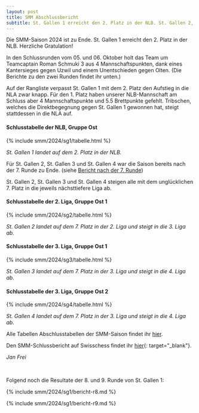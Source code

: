 ```yaml
---
layout: post
title: SMM Abschlussbericht
subtitle: St. Gallen 1 erreicht den 2. Platz in der NLB. St. Gallen 2, St. Gallen 3 und St. Gallen 4 steigen ab.
---
```


Die SMM-Saison 2024 ist zu Ende. St. Gallen 1 erreicht den 2. Platz in der NLB. Herzliche Gratulation!

In den Schlussrunden vom 05. und 06.
Oktober holt das Team um Teamcaptain Roman Schmuki 3 aus
4 Mannschaftspunkten, dank eines Kantersieges gegen Uzwil und einem Unentschieden gegen Olten. (Die Berichte zu den zwei
Runden findet ihr unten.)

Auf der Rangliste verpasst St. Gallen 1 mit dem 2. Platz den Aufstieg in die NLA zwar knapp.
Für den 1. Platz haben unserer NLB-Mannschaft am Schluss aber 4 Mannschaftspunkte und 5.5 Brettpunkte gefehlt.
Tribschen, welches die Direktbegegnung gegen St. Gallen 1 gewonnen hat, steigt stattdessen in die NLA auf.

#### Schlusstabelle der NLB, Gruppe Ost

{% include smm/2024/sg1/tabelle.html %}

_St. Gallen 1 landet auf dem 2. Platz in der NLB._

Für St. Gallen 2, St. Gallen 3 und St. Gallen 4 war die Saison bereits nach der 7. Runde zu Ende. (siehe
[Bericht nach der 7. Runde](/2024-09-15-smm-runde-7))

St. Gallen 2, St. Gallen 3 und St. Gallen 4 steigen alle mit dem unglücklichen 7. Platz in die jeweils nächsttiefere
Liga ab.

#### Schlusstabelle der 2. Liga, Gruppe Ost 1

{% include smm/2024/sg2/tabelle.html %}

_St. Gallen 2 landet auf dem 7. Platz in der 2. Liga und steigt in die 3. Liga ab._

#### Schlusstabelle der 3. Liga, Gruppe Ost 1

{% include smm/2024/sg3/tabelle.html %}

_St. Gallen 3 landet auf dem 7. Platz in der 3. Liga und steigt in die 4. Liga ab._

#### Schlusstabelle der 3. Liga, Gruppe Ost 2

{% include smm/2024/sg4/tabelle.html %}

_St. Gallen 4 landet auf dem 7. Platz in der 3. Liga und steigt in die 4. Liga ab._

Alle Tabellen Abschlusstabellen der SMM-Saison findet ihr [hier](/smm/2024/sg1).

Den SMM-Schlussbericht auf Swisschess findet ihr
[hier](https://www.swisschess.ch/news-112/smm-tribschen-und-nyon-steigen-in-die-nationalliga-a-auf-wettswil-uzwil-genf-ii-und-sion-absteiger-in-die-1-liga.html){:
target="\_blank"}.

_Jan Frei_

<br>

Folgend noch die Resultate der 8. und 9. Runde von St. Gallen 1:

{% include smm/2024/sg1/bericht-r8.md %}

{% include smm/2024/sg1/bericht-r9.md %}

<style>
table th, table td:nth-of-type(4) {
    white-space: nowrap;
}
</style>
